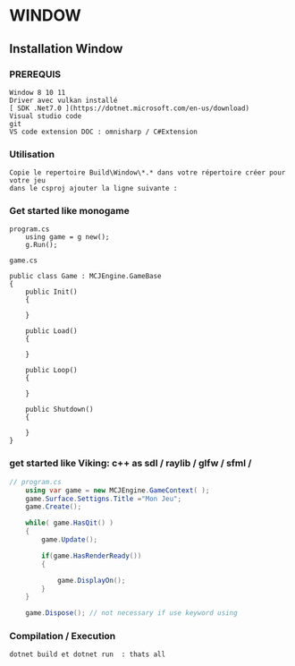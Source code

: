 # WINDOW

## Installation Window

### PREREQUIS

    Window 8 10 11
    Driver avec vulkan installé
    [ SDK .Net7.0 ](https://dotnet.microsoft.com/en-us/download)
    Visual studio code
    git
    VS code extension DOC : omnisharp / C#Extension

### Utilisation

    Copie le repertoire Build\Window\*.* dans votre répertoire créer pour votre jeu
    dans le csproj ajouter la ligne suivante : 

### Get started  like monogame

    program.cs
        using game = g new();
        g.Run();

    game.cs
    
    public class Game : MCJEngine.GameBase
    {
        public Init()
        {

        }

        public Load()
        {

        }

        public Loop()
        {

        }

        public Shutdown()
        {

        }
    }

### get started like Viking:  c++ as sdl / raylib / glfw / sfml /

```c#
// program.cs
    using var game = new MCJEngine.GameContext( );
    game.Surface.Settigns.Title ="Mon Jeu";
    game.Create();

    while( game.HasQit() )
    {
        game.Update();

        if(game.HasRenderReady())
        {

            game.DisplayOn();
        }
    }

    game.Dispose(); // not necessary if use keyword using 
```

### Compilation / Execution

    dotnet build et dotnet run  : thats all
